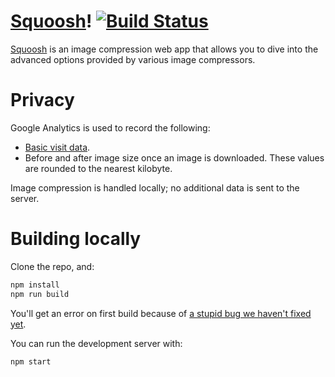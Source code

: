 # [Squoosh]! [![Build Status](https://travis-ci.org/GoogleChromeLabs/squoosh.svg?branch=master)](https://travis-ci.org/GoogleChromeLabs/squoosh)

[Squoosh] is an image compression web app that allows you to dive into the advanced options provided
by various image compressors.

# Privacy

Google Analytics is used to record the following:

* [Basic visit data](https://support.google.com/analytics/answer/6004245?ref_topic=2919631).
* Before and after image size once an image is downloaded. These values are rounded to the nearest
  kilobyte.

Image compression is handled locally; no additional data is sent to the server.

# Building locally

Clone the repo, and:

```sh
npm install
npm run build
```

You'll get an error on first build because of [a stupid bug we haven't fixed
yet](https://github.com/GoogleChromeLabs/squoosh/issues/251).

You can run the development server with:

```sh
npm start
```

[Squoosh]: https://squoosh.app
